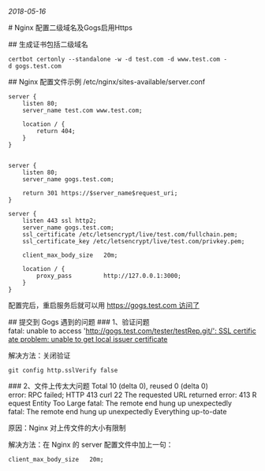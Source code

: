 *2018-05-16*

# Nginx 配置二级域名及Gogs启用Https

## 生成证书包括二级域名
```shell
certbot certonly --standalone -w -d test.com -d www.test.com -d gogs.test.com
```
## Nginx 配置文件示例
/etc/nginx/sites-available/server.conf
```
server {
    listen 80;
    server_name test.com www.test.com;

    location / {
        return 404;
    }
}


server {
    listen 80;
    server_name gogs.test.com;

    return 301 https://$server_name$request_uri;
}

server {
    listen 443 ssl http2;
    server_name gogs.test.com;
    ssl_certificate /etc/letsencrypt/live/test.com/fullchain.pem;
    ssl_certificate_key /etc/letsencrypt/live/test.com/privkey.pem;

    client_max_body_size   20m;

    location / {
        proxy_pass         http://127.0.0.1:3000;
    }
}
```
配置完后，重启服务后就可以用 https://gogs.test.com 访问了

## 提交到 Gogs 遇到的问题
### 1、验证问题
fatal: unable to access 'http://gogs.test.com/tester/testRep.git/': SSL certificate problem: unable to get local issuer certificate

解决方法：关闭验证
```shell
git config http.sslVerify false
```

### 2、文件上传太大问题
Total 10 (delta 0), reused 0 (delta 0)
error: RPC failed; HTTP 413 curl 22 The requested URL returned error: 413 Request Entity Too Large
fatal: The remote end hung up unexpectedly
fatal: The remote end hung up unexpectedly
Everything up-to-date

原因：Nginx 对上传文件的大小有限制

解决方法：在 Nginx 的 server 配置文件中加上一句：
```
client_max_body_size   20m;
```

